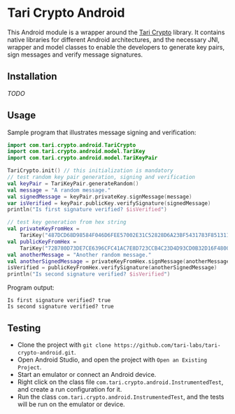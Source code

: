 # Tari Crypto Android

This Android module is a wrapper around the [Tari Crypto](https://github.com/tari-project/tari-crypto) library. It contains native libraries for different Android architectures, and the necessary JNI, wrapper and model classes to enable the developers to generate key pairs, sign messages and verify message signatures.

## Installation

_TODO_

## Usage

Sample program that illustrates message signing and verification:

```kotlin
import com.tari.crypto.android.TariCrypto
import com.tari.crypto.android.model.TariKey
import com.tari.crypto.android.model.TariKeyPair

TariCrypto.init() // this initialization is mandatory
// test random key pair generation, signing and verification
val keyPair = TariKeyPair.generateRandom()
val message = "A random message."
val signedMessage = keyPair.privateKey.signMessage(message)
var isVerified = keyPair.publicKey.verifySignature(signedMessage)
println("Is first signature verified? $isVerified")

// test key generation from hex string
val privateKeyFromHex =
    TariKey("487DCD68D98584F046D6FEE57002E31C52828D6A23BF5431783F851311967C00")
val publicKeyFromHex =
    TariKey("72B780D73DE7CE6396CFC41AC7E8D723CCB4C23D4D93CD0B32D16F4800A1DA1A")
val anotherMessage = "Another random message."
val anotherSignedMessage = privateKeyFromHex.signMessage(anotherMessage)
isVerified = publicKeyFromHex.verifySignature(anotherSignedMessage)
println("Is second signature verified? $isVerified")
```

Program output:

```
Is first signature verified? true
Is second signature verified? true
```

## Testing

- Clone the project with `git clone https://github.com/tari-labs/tari-crypto-android.git`.
- Open Android Studio, and open the project with `Open an Existing Project`.
- Start an emulator or connect an Android device.
- Right click on the class file `com.tari.crypto.android.InstrumentedTest`, and create a run configuration for it.
- Run the class `com.tari.crypto.android.InstrumentedTest`, and the tests will be run on the emulator or device.